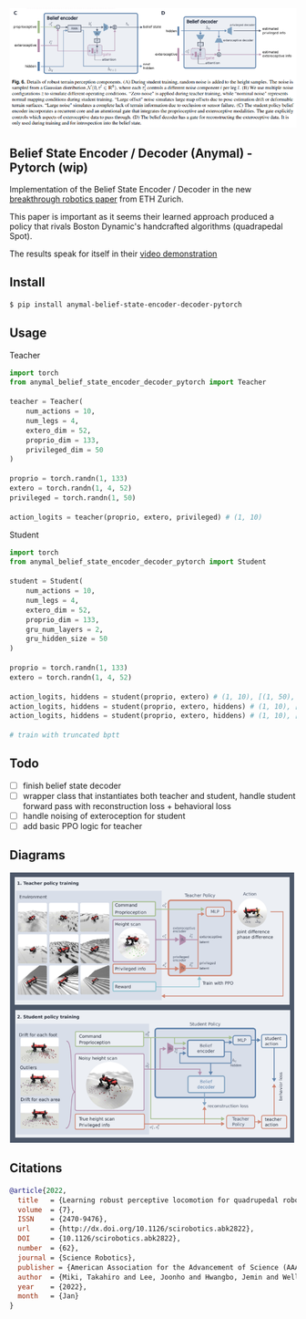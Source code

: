 <img src="./anymal-beliefs.png" width="550px"></img>

## Belief State Encoder / Decoder (Anymal) - Pytorch (wip)

Implementation of the Belief State Encoder / Decoder in the new <a href="https://leggedrobotics.github.io/rl-perceptiveloco/">breakthrough robotics paper</a> from ETH Zurich.

This paper is important as it seems their learned approach produced a policy that rivals Boston Dynamic's handcrafted algorithms (quadrapedal Spot).

The results speak for itself in their <a href="https://www.youtube.com/watch?v=zXbb6KQ0xV8">video demonstration</a>

## Install

```bash
$ pip install anymal-belief-state-encoder-decoder-pytorch
```

## Usage

Teacher

```python
import torch
from anymal_belief_state_encoder_decoder_pytorch import Teacher

teacher = Teacher(
    num_actions = 10,
    num_legs = 4,
    extero_dim = 52,
    proprio_dim = 133,
    privileged_dim = 50
)

proprio = torch.randn(1, 133)
extero = torch.randn(1, 4, 52)
privileged = torch.randn(1, 50)

action_logits = teacher(proprio, extero, privileged) # (1, 10)
```

Student

```python
import torch
from anymal_belief_state_encoder_decoder_pytorch import Student

student = Student(
    num_actions = 10,
    num_legs = 4,
    extero_dim = 52,
    proprio_dim = 133,
    gru_num_layers = 2,
    gru_hidden_size = 50
)

proprio = torch.randn(1, 133)
extero = torch.randn(1, 4, 52)

action_logits, hiddens = student(proprio, extero) # (1, 10), [(1, 50), (1, 50)]
action_logits, hiddens = student(proprio, extero, hiddens) # (1, 10), [(1, 50), (1, 50)]
action_logits, hiddens = student(proprio, extero, hiddens) # (1, 10), [(1, 50), (1, 50)]

# train with truncated bptt
```

## Todo

- [ ] finish belief state decoder
- [ ] wrapper class that instantiates both teacher and student, handle student forward pass with reconstruction loss + behavioral loss
- [ ] handle noising of exteroception for student
- [ ] add basic PPO logic for teacher

## Diagrams

<img src="./anymal-teacher-student.png" width="500px"></img>

## Citations

```bibtex
@article{2022,
  title   = {Learning robust perceptive locomotion for quadrupedal robots in the wild},
  volume  = {7},
  ISSN    = {2470-9476},
  url     = {http://dx.doi.org/10.1126/scirobotics.abk2822},
  DOI     = {10.1126/scirobotics.abk2822},
  number  = {62},
  journal = {Science Robotics},
  publisher = {American Association for the Advancement of Science (AAAS)},
  author  = {Miki, Takahiro and Lee, Joonho and Hwangbo, Jemin and Wellhausen, Lorenz and Koltun, Vladlen and Hutter, Marco},
  year    = {2022},
  month   = {Jan}
}
```
